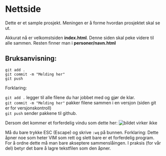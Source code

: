 # Nettside

Dette er et sample prosjekt. Meningen er å forme hvordan prosjektet skal se ut.

Akkurat nå er velkomstsiden **index.html**.
Denne siden skal peke videre til alle sammen. Resten finner man i **personer/**__navn__**.html**


## Bruksanvisning:

```
git add .
git commit -m "Melding her"
git push
```


Forklaring:

```git add .``` legger til alle filene du har jobbet med og gjør de klar.  
```git commit -m "Melding her"``` pakker filene sammen i en versjon (siden git er for versjonskontroll)  
```git push``` sender pakkene til github.  

Dersom det kommer et forferdelig vindu som dette her:
![bildet virker ikke](merge.PNG)

Må du bare trykke ESC (Escape) og skrive ```:wq``` på bunnen.
Forklaring: Dette åpner noe som heter VIM som rett og slett bare er et forferdelig program.
For å ordne dette må man bare akseptere sammenslåingen. I praksis (for vår del) betyr det bare å lagre tekstfilen som den åpner.
